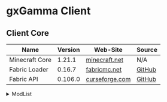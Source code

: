 # gxGamma Client

## Client Core
<!-- | Name | Version | Web-Site | Source | -->
| Name             | Version | Web-Site                                                                  | Source                                              |
| ---------------- | ------- | ------------------------------------------------------------------------- | --------------------------------------------------- |
| Minecraft Core   | 1.21.1  | [minecraft.net](https://www.minecraft.net/download/server)                | N/A                                                 |
| Fabric Loader    | 0.16.7  | [fabricmc.net](https://fabricmc.net/)                                     | [GitHub](https://github.com/FabricMC/fabric-loader) |
| Fabric API       | 0.106.0 | [curseforge.com](https://www.curseforge.com/minecraft/mc-mods/fabric-api) | [GitHub](https://github.com/FabricMC/fabric)        |

<details> <summary>ModList</summary>
<details> <summary>Library</summary>

<!-- | Name | Version | [CurseForge]() | [GitHub]() | -->
| Name       | Version | Download                                                                            | Source                                       |
| ---------- | ------- | ----------------------------------------------------------------------------------- | -------------------------------------------- |
| Fabric API | 0.106.0 | [CurseForge](https://www.curseforge.com/minecraft/mc-mods/fabric-api/files/5814390) | [GitHub](https://github.com/FabricMC/fabric) |
</details>
<details> <summary>Technology</summary>

<!-- | Name | Version | [CurseForge]() | [GitHub]() | -->
| Name        | Version | Download                                                                            | Source                                             |
| ----------- | ------- | ----------------------------------------------------------------------------------- | -------------------------------------------------- |
| Tech Reborn | 5.11.11 | [CurseForge](https://www.curseforge.com/minecraft/mc-mods/techreborn/files/5776057) | [GitHub](https://github.com/TechReborn/TechReborn) |
</details>
</details>